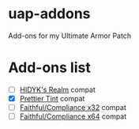# uap-addons
Add-ons for my Ultimate Armor Patch
# Add-ons list
* [ ] [HIDYK's Realm](https://modrinth.com/resourcepack/hidyksrealm) compat
* [x] [Prettier Tint](https://modrinth.com/resourcepack/prettier-tint) compat
* [ ] [Faithful/Compliance x32](https://faithfulpack.net/faithful32x/latest) compat
* [ ] [Faithful/Compliance x64](https://faithfulpack.net/faithful64x/latest) compat
